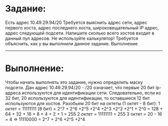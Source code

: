 # Задание:
Есть адрес 10.49.29.94/20 Требуется выяснить адрес сети, адрес первого хоста, адрес последнего хоста, широковещательный IP адрес, адрес следующей подсети. Напишите сколько всего хостов входит в данный пул адресов. Не используйте калькулятор! Требуется объяснить, как у вы выполнили данное задание.
Выполнение

---
# Выполнение:
Чтобы начать выполнять это задание, нужно определить маску подсети. 
Дан адрес 10.49.29.94/20 - /20 означает, что первые 20 бит ip-адреса используются для идентификации сети. Следовательно, если из 32 бит, 20 используются для идентификации, то оставшиеся 12 бит используются для хостов. Разобьем 20 бит на октеты (1 октет - 8 бит):
1 октет = 11111111 (8 бит) = 2^7 + 2^6 +2^5 +2^4 +2^3 +2^2 +2^1 + 2^0 = 128 + 64 + 32 + 16 + 8 + 4 + 2 + 1 = 255
2 октет = 11111111 = 255
3 октет = 20 - 16 = 4 => 11110000 = 2^7 + 2^6 +2^5 +2^4 
